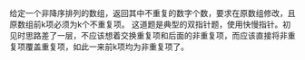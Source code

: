 给定一个非降序排列的数组，返回其中不重复的数字个数，要求在原数组修改，且原数组前k项必须为k个不重复项。
这道题是典型的双指针题，使用快慢指针。初见时思路差了一层，不应该想着交换重复项和后面的非重复项，而应该直接将非重复项覆盖重复项，如此一来前k项均为非重复项了。
